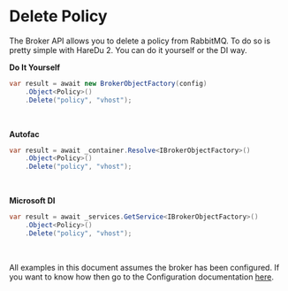# Delete Policy

The Broker API allows you to delete a policy from RabbitMQ. To do so is pretty simple with HareDu 2. You can do it yourself or the DI way.

**Do It Yourself**

```c#
var result = await new BrokerObjectFactory(config)
    .Object<Policy>()
    .Delete("policy", "vhost");
```
<br>

**Autofac**

```c#
var result = await _container.Resolve<IBrokerObjectFactory>()
    .Object<Policy>()
    .Delete("policy", "vhost");
```
<br>

**Microsoft DI**

```c#
var result = await _services.GetService<IBrokerObjectFactory>()
    .Object<Policy>()
    .Delete("policy", "vhost");
```
<br>

All examples in this document assumes the broker has been configured. If you want to know how then go to the Configuration documentation [here](https://github.com/ahives/HareDu2/blob/master/docs/deprecated/configuration.md).

